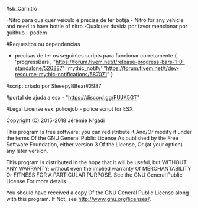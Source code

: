 #sb_Carnitro

-Nitro para qualquer veículo e precise de ter botija - Nitro for any vehicle and need to have bottle of nitro
-Qualquer duvida por favor mencionar por guithub - podem 

#Requesitos ou dependencias
- precisas de ter os seguintes scripts para funcionar corretamente
{
	'progressBars', "https://forum.fivem.net/t/release-progress-bars-1-0-standalone/526287"
	'mythic_notify'  "https://forum.fivem.net/t/dev-resource-mythic-notifications/587071"
}

#script criado por SleeepyBBear#2987 

#portal de ajuda a esx - "https://discord.gg/FUJA5GT"

#Legal
License
esx_policejob - police script for ESX

Copyright (C) 2015-2018 Jérémie N'gadi

This program Is free software: you can redistribute it And/Or modify it under the terms Of the GNU General Public License As published by the Free Software Foundation, either version 3 Of the License, Or (at your option) any later version.

This program Is distributed In the hope that it will be useful, but WITHOUT ANY WARRANTY; without even the implied warranty Of MERCHANTABILITY Or FITNESS FOR A PARTICULAR PURPOSE. See the GNU General Public License For more details.

You should have received a copy Of the GNU General Public License along with this program. If Not, see http://www.gnu.org/licenses/.